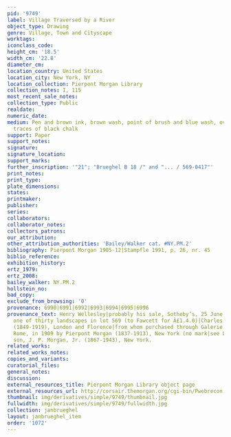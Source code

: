 ```yaml
---
pid: '9749'
label: Village Traversed by a River
object_type: Drawing
genre: Village, Town and Cityscape
worktags:
iconclass_code:
height_cm: '18.5'
width_cm: '22.8'
diameter_cm:
location_country: United States
location_city: New York, NY
location_collection: Pierpont Morgan Library
collection_notes: I, 115
most_recent_sale_notes:
collection_type: Public
realdate:
numeric_date:
medium: Pen and brown ink, brown wash, point of brush and blue wash, over very faint
  traces of black chalk
support: Paper
support_notes:
signature:
signature_location:
support_marks:
further_inscription: '"21"; "Brueghel B 18 /" and "... / 569-0417"'
print_notes:
print_type:
plate_dimensions:
states:
printmaker:
publisher:
series:
collaborators:
collaborator_notes:
collectors_patrons:
our_attribution:
other_attribution_authorities: 'Bailey/Walker cat. #NY.PM.2'
bibliography: Pierpont Morgan 1905-12|Stampfle 1991, p. 26, nr. 45
biblio_reference:
exhibition_history:
ertz_1979:
ertz_2008:
bailey_walker: NY.PM.2
hollstein_no:
bad_copy:
exclude_from_browsing: '0'
provenance: 6990|6991|6992|6993|6994|6995|6996
provenance_text: Henry Wellesley|probably his sale, Sotheby’s, 25 June - 10 July 1866,
  one of thirty landscapes in lot 569 (to Fawcett for Â£1.4.0)|Charles Fairfax Murray
  (1849-1919), London and Florence|from whom purchased through Galerie Alexandre Imbert,
  Rome, in 1909 by Pierpont Morgan (1837-1913), New York (no mark|see Lugt 1509)|his
  son, J. P. Morgan, Jr. (1867-1943), New York.
related_works:
related_works_notes:
copies_and_variants:
curatorial_files:
general_notes:
discussion:
external_resources_title: Pierpont Morgan Library object page
external_resources_url: http://corsair.themorgan.org/cgi-bin/Pwebrecon.cgi
thumbnail: img/derivatives/simple/9749/thumbnail.jpg
fullwidth: img/derivatives/simple/9749/fullwidth.jpg
collection: janbrueghel
layout: janbrueghel_item
order: '1072'
---
```

